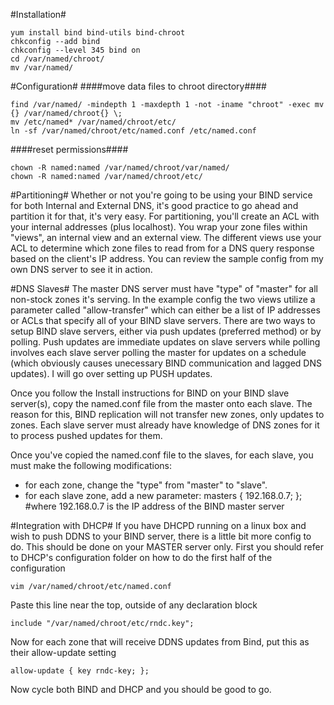 #Installation#
```
yum install bind bind-utils bind-chroot
chkconfig --add bind
chkconfig --level 345 bind on
cd /var/named/chroot/
mv /var/named/
```
#Configuration#
####move data files to chroot directory####
```
find /var/named/ -mindepth 1 -maxdepth 1 -not -iname "chroot" -exec mv {} /var/named/chroot{} \;
mv /etc/named* /var/named/chroot/etc/
ln -sf /var/named/chroot/etc/named.conf /etc/named.conf
```

####reset permissions####
```
chown -R named:named /var/named/chroot/var/named/
chown -R named:named /var/named/chroot/etc/
```

#Partitioning#
Whether or not you're going to be using your BIND service for both Internal and External DNS, it's good practice to go ahead and partition it for that, it's very easy. For partitioning, you'll create an ACL with your internal addresses (plus localhost). You wrap your zone files within "views", an internal view and an external view. The different views use your ACL to determine which zone files to read from for a DNS query response based on the client's IP address. You can review the sample config from my own DNS server to see it in action.

#DNS Slaves#
The master DNS server must have "type" of "master" for all non-stock zones it's serving. In the example config the two views utilize a parameter called "allow-transfer" which can either be a list of IP addresses or ACLs that specify all of your BIND slave servers. There are two ways to setup BIND slave servers, either via push updates (preferred method) or by polling. Push updates are immediate updates on slave servers while polling involves each slave server polling the master for updates on a schedule (which obviously causes unecessary BIND communication and lagged DNS updates). I will go over setting up PUSH updates.

Once you follow the Install instructions for BIND on your BIND slave server(s), copy the named.conf file from the master onto each slave. The reason for this, BIND replication will not transfer new zones, only updates to zones. Each slave server must already have knowledge of DNS zones for it to process pushed updates for them.

Once you've copied the named.conf file to the slaves, for each slave, you must make the following modifications:

 - for each zone, change the "type" from "master" to "slave".
 - for each slave zone, add a new parameter: masters { 192.168.0.7; }; #where 192.168.0.7 is the IP address of the BIND master server

#Integration with DHCP#
If you have DHCPD running on a linux box and wish to push DDNS to your BIND server, there is a little bit more config to do. This should be done on your MASTER server only. First you should refer to DHCP's configuration folder on how to do the first half of the configuration
```
vim /var/named/chroot/etc/named.conf
```
Paste this line near the top, outside of any declaration block
```
include "/var/named/chroot/etc/rndc.key";
```
Now for each zone that will receive DDNS updates from Bind, put this as their allow-update setting
```
allow-update { key rndc-key; };
```
Now cycle both BIND and DHCP and you should be good to go.